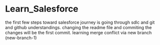 # Learn_Salesforce
the first few steps toward salesforce journey is going through sdlc and git and github understandings.
changing the readme file and commiting the changes will be the first commit.
learning merge conflict via new branch (new-branch-1)
